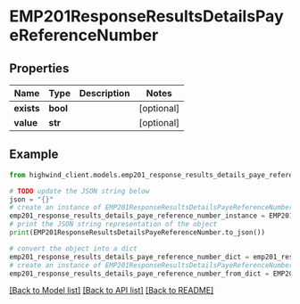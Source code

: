 # EMP201ResponseResultsDetailsPayeReferenceNumber


## Properties

Name | Type | Description | Notes
------------ | ------------- | ------------- | -------------
**exists** | **bool** |  | [optional] 
**value** | **str** |  | [optional] 

## Example

```python
from highwind_client.models.emp201_response_results_details_paye_reference_number import EMP201ResponseResultsDetailsPayeReferenceNumber

# TODO update the JSON string below
json = "{}"
# create an instance of EMP201ResponseResultsDetailsPayeReferenceNumber from a JSON string
emp201_response_results_details_paye_reference_number_instance = EMP201ResponseResultsDetailsPayeReferenceNumber.from_json(json)
# print the JSON string representation of the object
print(EMP201ResponseResultsDetailsPayeReferenceNumber.to_json())

# convert the object into a dict
emp201_response_results_details_paye_reference_number_dict = emp201_response_results_details_paye_reference_number_instance.to_dict()
# create an instance of EMP201ResponseResultsDetailsPayeReferenceNumber from a dict
emp201_response_results_details_paye_reference_number_from_dict = EMP201ResponseResultsDetailsPayeReferenceNumber.from_dict(emp201_response_results_details_paye_reference_number_dict)
```
[[Back to Model list]](../README.md#documentation-for-models) [[Back to API list]](../README.md#documentation-for-api-endpoints) [[Back to README]](../README.md)


